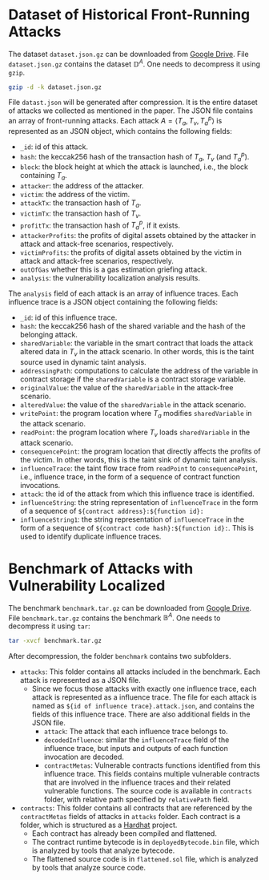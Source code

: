 # Dataset of Historical Front-Running Attacks

The dataset `dataset.json.gz` can be downloaded from [Google Drive](https://drive.google.com/file/d/1Cjj0tArosCuBsZp9NrF7A3HvTOmbEnBb/view?usp=sharing).
File `dataset.json.gz` contains the dataset $\mathbb{D}^A$.
One needs to decompress it using `gzip`.
```bash
gzip -d -k dataset.json.gz
```

File `datast.json` will be generated after compression.
It is the entire dataset of attacks we collected as mentioned in the paper.
The JSON file contains an array of front-running attacks.
Each attack $A = \langle T_a, T_v, T_a^p \rangle$ is represented as an JSON object, which contains the following fields:
- `_id`: id of this attack.
- `hash`: the keccak256 hash of the transaction hash of $T_a$, $T_v$ (and $T_a^p$).
- `block`: the block height at which the attack is launched, i.e., the block containing $T_a$.
- `attacker`: the address of the attacker.
- `victim`: the address of the victim.
- `attackTx`: the transaction hash of $T_a$.
- `victimTx`: the transaction hash of $T_v$.
- `profitTx`: the transaction hash of $T_a^p$, if it exists.
- `attackerProfits`: the profits of digital assets obtained by the attacker in attack and attack-free scenarios, respectively.
- `victimProfits`: the profits of digital assets obtained by the victim in attack and attack-free scenarios, respectively.
- `outOfGas` whether this is a gas estimation griefing attack.
- `analysis`: the vulnerability localization analysis results.

The `analysis` field of each attack is an array of influence traces.
Each influence trace is a JSON object containing the following fields:
- `_id`: id of this influence trace.
- `hash`: the keccak256 hash of the shared variable and the hash of the belonging attack.
- `sharedVariable`: the variable in the smart contract that loads the attack altered data in $T_v$ in the attack scenario. In other words, this is the taint source used in dynamic taint analysis.
- `addressingPath`: computations to calculate the address of the variable in contract storage if the `sharedVariable` is a contract storage variable.
- `originalValue`: the value of the `sharedVariable` in the attack-free scenario.
- `alteredValue`: the value of the `sharedVariable` in the attack scenario.
- `writePoint`: the program location where $T_a$ modifies `sharedVariable` in the attack scenario.
- `readPoint`: the program location where $T_v$ loads `sharedVariable` in the attack scenario.
- `consequencePoint`: the program location that directly affects the profits of the victim. In other words, this is the taint sink of dynamic taint analysis.
- `influenceTrace`: the taint flow trace from `readPoint` to `consequencePoint`, i.e., influence trace, in the form of a sequence of contract function invocations.
- `attack`: the id of the attack from which this influence trace is identified.
- `influenceString`: the string representation of `influenceTrace` in the form of a sequence of `${contract address}:${function id}:`
- `influenceString1`: the string representation of `influenceTrace` in the form of a sequence of `${contract code hash}:${function id}:`. This is used to identify duplicate influence traces.

# Benchmark of Attacks with Vulnerability Localized

The benchmark `benchmark.tar.gz` can be downloaded from [Google Drive](https://drive.google.com/file/d/14nd-7PROYsz4QRFswwU-_szgtvSnaS6X/view?usp=sharing).
File `benchmark.tar.gz` contains the benchmark $\mathbb{B}^A$. One needs to decompress it using `tar`:
```bash
tar -xvcf benchmark.tar.gz
```
After decompression, the folder `benchmark` contains two subfolders.
- `attacks`: This folder contains all attacks included in the benchmark. Each attack is represented as a JSON file.
  - Since we focus those attacks with exactly one influence trace, each attack is represented as a influence trace. The file for each attack is named as `${id of influence trace}.attack.json`, and contains the fields of this influence trace. There are also additional fields in the JSON file.
    - `attack`: The attack that each influence trace belongs to.
    - `decodedInfluence`: similar the `influenceTrace` field of the influence trace, but inputs and outputs of each function invocation are decoded.
    - `contractMetas`: Vulnerable contracts functions identified from this influence trace. This fields contains multiple vulnerable contracts that are involved in the influence traces and their related vulnerable functions. The source code is available in `contracts` folder, with relative path specified by `relativePath` field.
- `contracts`: This folder contains all contracts that are referenced by the `contractMetas` fields of attacks in `attacks` folder. Each contract is a folder, which is structured as a [Hardhat](https://hardhat.org) project.
  - Each contract has already been compiled and flattened.
  - The contract runtime bytecode is in `deployedBytecode.bin` file, which is analyzed by tools that analyze bytecode.
  - The flattened source code is in `flattened.sol` file, which is analyzed by tools that analyze source code.
